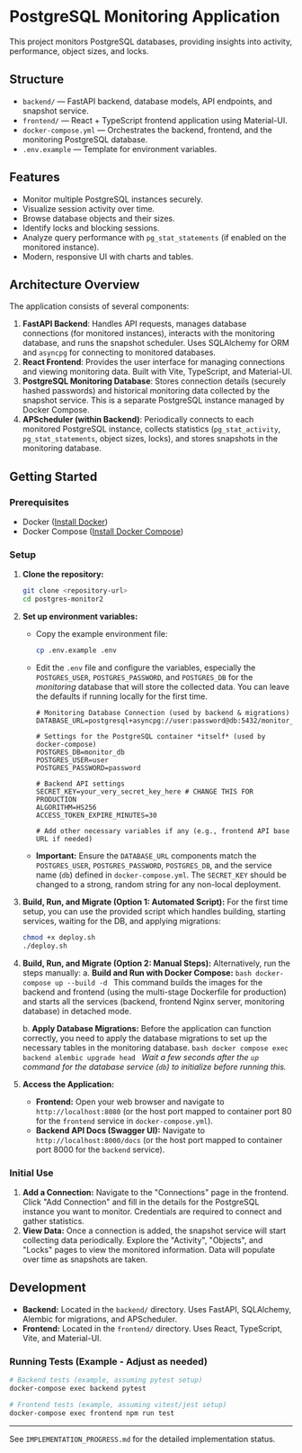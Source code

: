 # PostgreSQL Monitoring Application

This project monitors PostgreSQL databases, providing insights into activity, performance, object sizes, and locks.

## Structure
- `backend/` — FastAPI backend, database models, API endpoints, and snapshot service.
- `frontend/` — React + TypeScript frontend application using Material-UI.
- `docker-compose.yml` — Orchestrates the backend, frontend, and the monitoring PostgreSQL database.
- `.env.example` — Template for environment variables.

## Features
- Monitor multiple PostgreSQL instances securely.
- Visualize session activity over time.
- Browse database objects and their sizes.
- Identify locks and blocking sessions.
- Analyze query performance with `pg_stat_statements` (if enabled on the monitored instance).
- Modern, responsive UI with charts and tables.

## Architecture Overview
The application consists of several components:
1.  **FastAPI Backend**: Handles API requests, manages database connections (for monitored instances), interacts with the monitoring database, and runs the snapshot scheduler. Uses SQLAlchemy for ORM and `asyncpg` for connecting to monitored databases.
2.  **React Frontend**: Provides the user interface for managing connections and viewing monitoring data. Built with Vite, TypeScript, and Material-UI.
3.  **PostgreSQL Monitoring Database**: Stores connection details (securely hashed passwords) and historical monitoring data collected by the snapshot service. This is a separate PostgreSQL instance managed by Docker Compose.
4.  **APScheduler (within Backend)**: Periodically connects to each monitored PostgreSQL instance, collects statistics (`pg_stat_activity`, `pg_stat_statements`, object sizes, locks), and stores snapshots in the monitoring database.

## Getting Started

### Prerequisites
- Docker ([Install Docker](https://docs.docker.com/get-docker/))
- Docker Compose ([Install Docker Compose](https://docs.docker.com/compose/install/))

### Setup
1.  **Clone the repository:**
    ```bash
    git clone <repository-url>
    cd postgres-monitor2
    ```
2.  **Set up environment variables:**
    - Copy the example environment file:
      ```bash
      cp .env.example .env
      ```
    - Edit the `.env` file and configure the variables, especially the `POSTGRES_USER`, `POSTGRES_PASSWORD`, and `POSTGRES_DB` for the *monitoring* database that will store the collected data. You can leave the defaults if running locally for the first time.
      ```dotenv
      # Monitoring Database Connection (used by backend & migrations)
      DATABASE_URL=postgresql+asyncpg://user:password@db:5432/monitor_db

      # Settings for the PostgreSQL container *itself* (used by docker-compose)
      POSTGRES_DB=monitor_db
      POSTGRES_USER=user
      POSTGRES_PASSWORD=password

      # Backend API settings
      SECRET_KEY=your_very_secret_key_here # CHANGE THIS FOR PRODUCTION
      ALGORITHM=HS256
      ACCESS_TOKEN_EXPIRE_MINUTES=30

      # Add other necessary variables if any (e.g., frontend API base URL if needed)
      ```
    - **Important:** Ensure the `DATABASE_URL` components match the `POSTGRES_USER`, `POSTGRES_PASSWORD`, `POSTGRES_DB`, and the service name (`db`) defined in `docker-compose.yml`. The `SECRET_KEY` should be changed to a strong, random string for any non-local deployment.

3.  **Build, Run, and Migrate (Option 1: Automated Script):**
    For the first time setup, you can use the provided script which handles building, starting services, waiting for the DB, and applying migrations:
    ```bash
    chmod +x deploy.sh
    ./deploy.sh
    ```

4.  **Build, Run, and Migrate (Option 2: Manual Steps):**
    Alternatively, run the steps manually:
    a.  **Build and Run with Docker Compose:**
        ```bash
        docker-compose up --build -d
        ```
        This command builds the images for the backend and frontend (using the multi-stage Dockerfile for production) and starts all the services (backend, frontend Nginx server, monitoring database) in detached mode.

    b.  **Apply Database Migrations:**
        Before the application can function correctly, you need to apply the database migrations to set up the necessary tables in the monitoring database.
        ```bash
        docker compose exec backend alembic upgrade head
        ```
        *Wait a few seconds after the `up` command for the database service (`db`) to initialize before running this.*

5.  **Access the Application:**
    - **Frontend:** Open your web browser and navigate to `http://localhost:8080` (or the host port mapped to container port 80 for the `frontend` service in `docker-compose.yml`).
    - **Backend API Docs (Swagger UI):** Navigate to `http://localhost:8000/docs` (or the host port mapped to container port 8000 for the `backend` service).

### Initial Use
1.  **Add a Connection:** Navigate to the "Connections" page in the frontend. Click "Add Connection" and fill in the details for the PostgreSQL instance you want to monitor. Credentials are required to connect and gather statistics.
2.  **View Data:** Once a connection is added, the snapshot service will start collecting data periodically. Explore the "Activity", "Objects", and "Locks" pages to view the monitored information. Data will populate over time as snapshots are taken.

## Development
- **Backend:** Located in the `backend/` directory. Uses FastAPI, SQLAlchemy, Alembic for migrations, and APScheduler.
- **Frontend:** Located in the `frontend/` directory. Uses React, TypeScript, Vite, and Material-UI.

### Running Tests (Example - Adjust as needed)
```bash
# Backend tests (example, assuming pytest setup)
docker-compose exec backend pytest

# Frontend tests (example, assuming vitest/jest setup)
docker-compose exec frontend npm run test
```

---

See `IMPLEMENTATION_PROGRESS.md` for the detailed implementation status.
